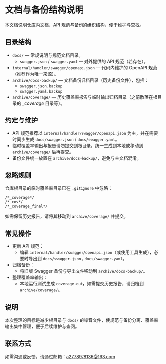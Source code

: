 # 文档与备份结构说明

本文档说明仓库内文档、API 规范与备份的组织结构，便于维护与查找。

## 目录结构

- `docs/` — 常规说明与规范文档目录。
  - `swagger.json` / `swagger.yaml` — 对外提供的 API 规范（若存在）。
- `internal/handler/swagger/openapi.json` — 代码内维护的 OpenAPI 规范（推荐作为唯一来源）。
- `archive/docs-backup/` — 文档备份归档目录（历史备份文件），包括：
  - `swagger.json.backup`
  - `swagger.yaml.backup`
- `archive/coverage/` — 历史覆盖率报告与临时输出归档目录（之前散落在根目录的 *_coverage* 目录等）。

## 约定与维护

- API 规范推荐以 `internal/handler/swagger/openapi.json` 为主，并在需要时同步生成 `docs/swagger.json` / `docs/swagger.yaml`。
- 临时覆盖率输出与报告请勿提交到根目录，统一生成到本地或移动到 `archive/coverage/` 后再提交。
- 备份文件统一放置在 `archive/docs-backup/`，避免与主文档混淆。

## 忽略规则

仓库根目录的临时覆盖率目录已在 `.gitignore` 中忽略：

```
/*_coverage*/
/*_cov*/
/*_coverage_final*/
```

如需保留历史报告，请将其移动到 `archive/coverage/` 并提交。

## 常见操作

- 更新 API 规范：
  - 编辑 `internal/handler/swagger/openapi.json`（或使用工具生成），必要时导出到 `docs/swagger.json` / `docs/swagger.yaml`。
- 归档备份：
  - 将旧版 Swagger 备份与导出文件移动到 `archive/docs-backup/`。
- 整理覆盖率输出：
  - 本地运行测试生成 `coverage.out`，如需提交历史报告，请归档到 `archive/coverage/`。

## 说明

本次整理的目标是减少根目录与 `docs/` 的噪音文件，使规范与备份分离、覆盖率输出集中管理，便于后续维护与查阅。

## 联系方式

如需沟通或反馈，请通过邮箱：a2778978136@163.com